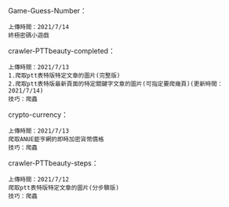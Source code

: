Game-Guess-Number：

	上傳時間：2021/7/14
	終極密碼小遊戲

crawler-PTTbeauty-completed：

	上傳時間：2021/7/13
	1.爬取ptt表特版特定文章的圖片(完整版)
	2.爬取ptt表特版最新頁面的特定關鍵字文章的圖片(可指定要爬幾頁)(更新時間：2021/7/14)
	技巧：爬蟲

crypto-currency：

	上傳時間：2021/7/13
	爬取ANUE鉅亨網的即時加密貨幣價格
	技巧：爬蟲

crawler-PTTbeauty-steps：

	上傳時間：2021/7/12
	爬取ptt表特版特定文章的圖片(分步驟版)
	技巧：爬蟲
